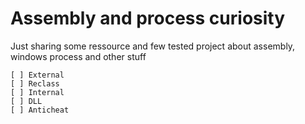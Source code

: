 # Assembly and process curiosity

Just sharing some ressource and few tested project about assembly, windows process and other stuff

    [ ] External
    [ ] Reclass
    [ ] Internal 
    [ ] DLL
    [ ] Anticheat
